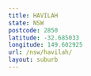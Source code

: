 ```yaml
---
title: HAVILAH
state: NSW
postcode: 2850
latitude: -32.685033
longitude: 149.602925
url: /nsw/havilah/
layout: suburb
---
```

